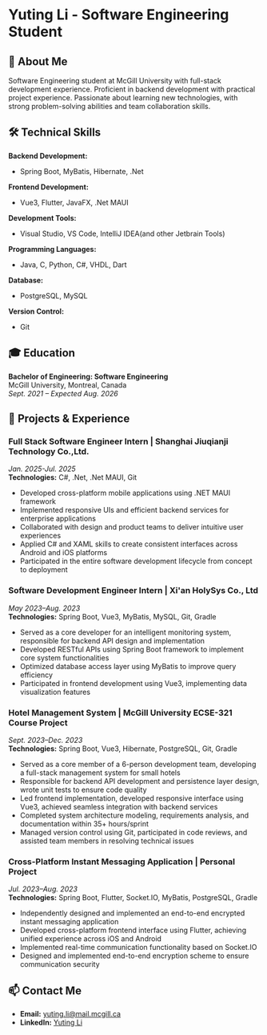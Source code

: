 # Yuting Li - Software Engineering Student

## 👋 About Me

Software Engineering student at McGill University with full-stack development experience. Proficient in backend development with practical project experience. Passionate about learning new technologies, with strong problem-solving abilities and team collaboration skills.

## 🛠️ Technical Skills

**Backend Development:**
- Spring Boot, MyBatis, Hibernate, .Net

**Frontend Development:**
- Vue3, Flutter, JavaFX, .Net MAUI

**Development Tools:**
- Visual Studio, VS Code, IntelliJ IDEA(and other Jetbrain Tools)

**Programming Languages:**
- Java, C, Python, C#, VHDL, Dart

**Database:**
- PostgreSQL, MySQL

**Version Control:**
- Git

## 🎓 Education

**Bachelor of Engineering: Software Engineering**  
McGill University, Montreal, Canada  
*Sept. 2021 – Expected Aug. 2026*

## 💼 Projects & Experience

### Full Stack Software Engineer Intern | Shanghai Jiuqianji Technology Co.,Ltd.
*Jan. 2025-Jul. 2025*\
**Technologies:** C#, .Net, .Net MAUI, Git

- Developed cross-platform mobile applications using .NET MAUI framework
- Implemented responsive UIs and efficient backend services for enterprise applications
- Collaborated with design and product teams to deliver intuitive user experiences
- Applied C# and XAML skills to create consistent interfaces across Android and iOS platforms
- Participated in the entire software development lifecycle from concept to deployment

### Software Development Engineer Intern | Xi'an HolySys Co., Ltd
*May 2023–Aug. 2023*\
**Technologies:** Spring Boot, Vue3, MyBatis, MySQL, Git, Gradle

- Served as a core developer for an intelligent monitoring system, responsible for backend API design and implementation
- Developed RESTful APIs using Spring Boot framework to implement core system functionalities
- Optimized database access layer using MyBatis to improve query efficiency
- Participated in frontend development using Vue3, implementing data visualization features

### Hotel Management System | McGill University ECSE-321 Course Project
*Sept. 2023–Dec. 2023*\
**Technologies:** Spring Boot, Vue3, Hibernate, PostgreSQL, Git, Gradle

- Served as a core member of a 6-person development team, developing a full-stack management system for small hotels
- Responsible for backend API development and persistence layer design, wrote unit tests to ensure code quality
- Led frontend implementation, developed responsive interface using Vue3, achieved seamless integration with backend services
- Completed system architecture modeling, requirements analysis, and documentation within 35+ hours/sprint
- Managed version control using Git, participated in code reviews, and assisted team members in resolving technical issues

### Cross-Platform Instant Messaging Application | Personal Project
*Jul. 2023–Aug. 2023*  
**Technologies:** Spring Boot, Flutter, Socket.IO, MyBatis, PostgreSQL, Gradle

- Independently designed and implemented an end-to-end encrypted instant messaging application
- Developed cross-platform frontend interface using Flutter, achieving unified experience across iOS and Android
- Implemented real-time communication functionality based on Socket.IO
- Designed and implemented end-to-end encryption scheme to ensure communication security

## 📫 Contact Me

- **Email:** yuting.li@mail.mcgill.ca
- **LinkedIn:** [Yuting Li](https://www.linkedin.com/in/yuting-li-aab53521a/)
